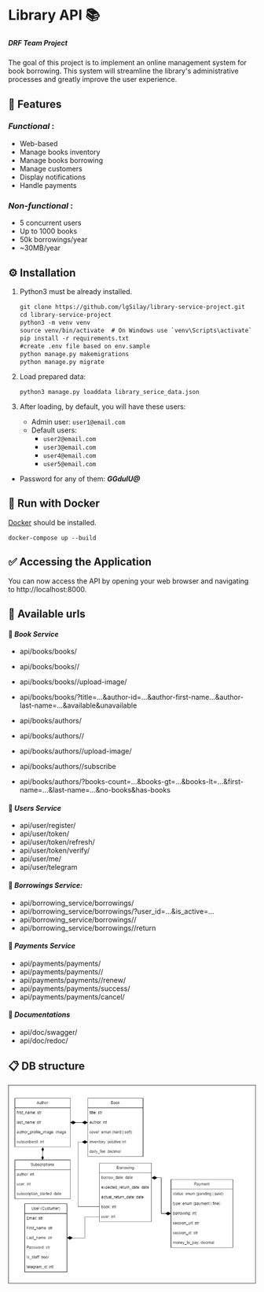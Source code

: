 # Library API 📚
##### DRF Team Project
The goal of this project is to implement an online management system for book borrowing. This system will streamline the library's administrative processes and greatly improve the user experience.

## 📍 Features

### **_Functional_** :

* Web-based
* Manage books inventory
* Manage books borrowing
* Manage customers
* Display notifications
* Handle payments
### **_Non-functional_** :
* 5 concurrent users
* Up to 1000 books
* 50k borrowings/year
* ~30MB/year


## ⚙️ Installation

1. Python3 must be already installed.

   ```shell
   git clone https://github.com/lgSilay/library-service-project.git
   cd library-service-project
   python3 -m venv venv
   source venv/bin/activate  # On Windows use `venv\Scripts\activate`
   pip install -r requirements.txt
   #create .env file based on env.sample
   python manage.py makemigrations
   python manage.py migrate
   ```
2. Load prepared data:

   ```shell
   python3 manage.py loaddata library_serice_data.json

3. After loading, by default, you will have these users:

   * Admin user: `user1@email.com` 
   * Default users:
      - `user2@email.com`
      - `user3@email.com`
      - `user4@email.com`
      - `user5@email.com`
* Password for any of them: ***GGduIU@***

## 🐳 Run with Docker

[Docker](https://www.docker.com/products/docker-desktop) should be installed.
```shell
docker-compose up --build
```

##  ✅ Accessing the Application

You can now access the API by opening your web browser 
and navigating to http://localhost:8000.

## 🧾 Available urls
#### 📕 _Book Service_
- api/books/books/
- api/books/books/<id>/
- api/books/books/<id>/upload-image/
- api/books/books/?title=...&author-id=...&author-first-name...&author-last-name=...&available&unavailable

- api/books/authors/
- api/books/authors/<id>/
- api/books/authors/<id>/upload-image/
- api/books/authors/<id>/subscribe
- api/books/authors/?books-count=...&books-gt=...&books-lt=...&first-name=...&last-name=...&no-books&has-books

#### 👤 _Users Service_
- api/user/register/
- api/user/token/
- api/user/token/refresh/
- api/user/token/verify/
- api/user/me/
- api/user/telegram

#### 🤝 _Borrowings Service:_
- api/borrowing_service/borrowings/
- api/borrowing_service/borrowings/?user_id=...&is_active=... 
- api/borrowing_service/borrowings/<id>/
- api/borrowing_service/borrowings/<id>/return

#### 💸 _Payments Service_
- api/payments/payments/
- api/payments/payments/<id>/
- api/payments/payments/<id>/renew/
- api/payments/payments/success/
- api/payments/payments/cancel/

#### 📃 _Documentations_
- api/doc/swagger/
- api/doc/redoc/

## 📋 DB structure
![DB structure](demo/schema.png)

